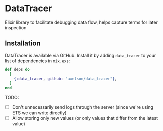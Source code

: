 # DataTracer

Elixir library to facilitate debugging data flow, helps capture terms for later inspection

## Installation

DataTracer is available via GitHub. Install it by adding `data_tracer` to your
list of dependencies in `mix.exs`:

```elixir
def deps do
  [
    {:data_tracer, github: "axelson/data_tracer"},
  ]
end
```

TODO:
- [ ] Don't unnecessarily send logs through the server (since we're using ETS we can write directly)
- [ ] Allow storing only new values (or only values that differ from the latest value)
